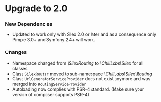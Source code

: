 # Upgrade to 2.0

### New Dependencies

* Updated to work only with Silex 2.0 or later and as a consequence only Pimple
3.0+ and Symfony 2.4+ will work.

### Changes

* Namespace changed from *\SilexRouting* to *\ChiliLabs\Silex* for all classes
* Class ```SilexRouter``` moved to sub-namespace *\ChiliLabs\Silex\Routing*
* Class ```UrlGeneratorServiceProvider``` does not exist anymore and was merged
  into ```RoutingServiceProvider```
* Autoloading now complies with PSR-4 standard. (Make sure your version of
  composer supports PSR-4)
